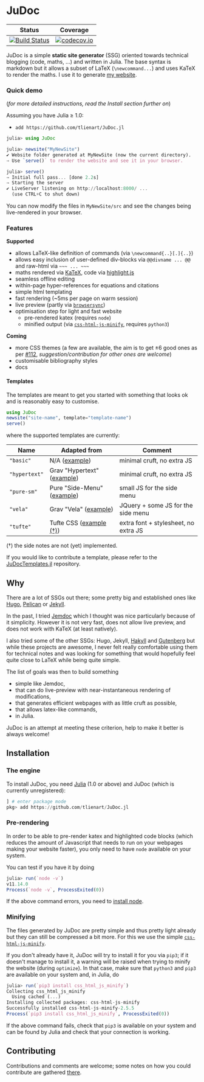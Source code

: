 # JuDoc

| Status | Coverage |
| :----: | :----: |
| [![Build Status](https://travis-ci.org/tlienart/JuDoc.jl.svg?branch=master)](https://travis-ci.org/tlienart/JuDoc.jl) | [![codecov.io](http://codecov.io/github/tlienart/JuDoc.jl/coverage.svg?branch=master)](http://codecov.io/github/tlienart/JuDoc.jl?branch=master) |

JuDoc is a simple **static site generator** (SSG) oriented towards technical blogging (code, maths, ...) and written in Julia.
The base syntax is markdown but it allows a subset of LaTeX (`\newcommand...`) and uses KaTeX to render the maths.
I use it to generate [my website](https://tlienart.github.io).

### Quick demo

(_for more detailed instructions, read the Install section further on_)

Assuming you have Julia ≥ 1.0:

* `add https://github.com/tlienart/JuDoc.jl`

```julia
julia> using JuDoc

julia> newsite("MyNewSite")
✔ Website folder generated at MyNewSite (now the current directory).
→ Use `serve()` to render the website and see it in your browser.

julia> serve()
→ Initial full pass... [done 2.2s]
→ Starting the server
✔ LiveServer listening on http://localhost:8000/ ...
  (use CTRL+C to shut down)
```

You can now modify the files in `MyNewSite/src` and see the changes being live-rendered in your browser.

### Features

**Supported**
* allows LaTeX-like definition of commands (via `\newcommand{..}[.]{..}`)
* allows easy inclusion of user-defined div-blocks via `@@divname ... @@` and raw-html via `~~~ ... ~~~`
* maths rendered via [KaTeX](https://katex.org/), code via [highlight.js](highlightjs.org)
* seamless offline editing
* within-page hyper-references for equations and citations
* simple html templating
* fast rendering (~5ms per page on warm session)
* live preview (partly via [`browsersync`](https://browsersync.io/))
* optimisation step for light and fast website
  * pre-rendered katex (requires `node`)
  * minified output (via [`css-html-js-minify`](https://github.com/juancarlospaco/css-html-js-minify), requires `python3`)

**Coming**
* more CSS  themes (a few are available, the aim is to get ±6 good ones as per [#112](https://github.com/tlienart/JuDoc.jl/issues/112), _suggestion/contribution for other ones are welcome_)
* customisable bibliography styles
* docs

#### Templates

The templates are meant to get you started with something that looks ok and is reasonably easy to customise.

```julia
using JuDoc
newsite("site-name", template="template-name")
serve()
```

where the supported templates are currently:

| Name          | Adapted from  | Comment  |
| ------------- | -------------| -----    |
| `"basic"`     | N/A ([example](https://tlienart.github.io/)) | minimal cruft, no extra JS |
| `"hypertext"` | Grav "Hypertext" ([example](http://hypertext.artofthesmart.com/)) | minimal cruft, no extra JS |
| `"pure-sm"`   | Pure "Side-Menu" ([example](https://purecss.io/layouts/side-menu/)) | small JS for the side menu  |
| `"vela"`      | Grav "Vela" ([example](https://demo.matthiasdanzinger.eu/vela/)) | JQuery + some JS for the side menu |
| `"tufte"`      | Tufte CSS ([example (†)](https://edwardtufte.github.io/tufte-css/)) | extra font + stylesheet, no extra JS |

(†) the side notes are not (yet) implemented.

If you would like to contribute a template, please refer to the [JuDocTemplates.jl](https://github.com/tlienart/JuDocTemplates.jl) repository.

## Why

There are a lot of SSGs out there; some pretty big and established ones like [Hugo](https://gohugo.io/), [Pelican](https://blog.getpelican.com/) or [Jekyll](https://github.com/jekyll/jekyll).

In the past, I tried [Jemdoc](http://jemdoc.jaboc.net/) which I thought was nice particularly because of it simplicity.
However it is not very fast, does not allow live preview, and does not work with KaTeX (at least natively).

I also tried some of the other SSGs: Hugo, Jekyll, [Hakyll](https://jaspervdj.be/hakyll/) and [Gutenberg](https://github.com/Keats/gutenberg) but while these projects are awesome, I never felt really comfortable using them for technical notes and was looking for something that would hopefully feel quite close to LaTeX while being quite simple.

The list of goals was then to build something

* simple like Jemdoc,
* that can do live-preview with near-instantaneous rendering of modifications,
* that generates efficient webpages with as little cruft as possible,
* that allows latex-like commands,
* in Julia.

JuDoc is an attempt at meeting these criterion, help to make it better is always welcome!

## Installation

### The engine

To install JuDoc, you need [Julia](https://julialang.org/) (1.0 or above) and JuDoc (which is currently unregistered):

```julia
] # enter package mode
pkg> add https://github.com/tlienart/JuDoc.jl
```

### Pre-rendering

In order to be able to pre-render katex and highlighted code blocks (which reduces the amount of Javascript that needs to run on your webpages making your website faster), you only need to have `node` available on your system.

You can test if you have it by doing

```julia
julia> run(`node -v`)
v11.14.0
Process(`node -v`, ProcessExited(0))
```

If the above command errors, you need to [install node](https://nodejs.org/en/).

### Minifying

The files generated by JuDoc are pretty simple and thus pretty light already but they can still be compressed a bit more.
For this we use the simple [`css-html-js-minify`](https://github.com/juancarlospaco/css-html-js-minify).

If you don't already have it, JuDoc will try to install it for you via `pip3`; if it doesn't manage to install it, a warning will be raised when trying to minify the website (during `optimize`).
In that case, make sure that `python3` and `pip3` are available on your system and, in Julia, do

```julia
julia> run(`pip3 install css_html_js_minify`)
Collecting css_html_js_minify
  Using cached (...)
Installing collected packages: css-html-js-minify
Successfully installed css-html-js-minify-2.5.5
Process(`pip3 install css_html_js_minify`, ProcessExited(0))
```

If the above command fails, check that `pip3` is available on your system and can be found by Julia and check that your connection is working.

## Contributing

Contributions and comments are welcome; some notes on how you could contribute are gathered [there](https://github.com/tlienart/JuDoc.jl/blob/master/CONTRIBUTING.md).
